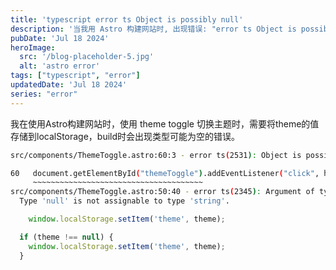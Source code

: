 ```yaml
---
title: 'typescript error ts Object is possibly null'
description: '当我用 Astro 构建网站时, 出现错误: "error ts Object is possibly null."'
pubDate: 'Jul 18 2024'
heroImage: 
  src: '/blog-placeholder-5.jpg'
  alt: 'astro error'
tags: ["typescript", "error"]
updatedDate: 'Jul 18 2024'
series: "error"
---
```



我在使用Astro构建网站时，使用 theme toggle 切换主题时，需要将theme的值存储到localStorage，build时会出现类型可能为空的错误。

```bash
src/components/ThemeToggle.astro:60:3 - error ts(2531): Object is possibly 'null'.

60   document.getElementById("themeToggle").addEventListener("click", handleToggleClick);
     ~~~~~~~~~~~~~~~~~~~~~~~~~~~~~~~~~~~~~~
src/components/ThemeToggle.astro:50:40 - error ts(2345): Argument of type 'string | null' is not assignable to parameter of type 'string'.
  Type 'null' is not assignable to type 'string'.
```


```ts
    window.localStorage.setItem('theme', theme);

```

```ts
  if (theme !== null) {
    window.localStorage.setItem('theme', theme);
  }
```



